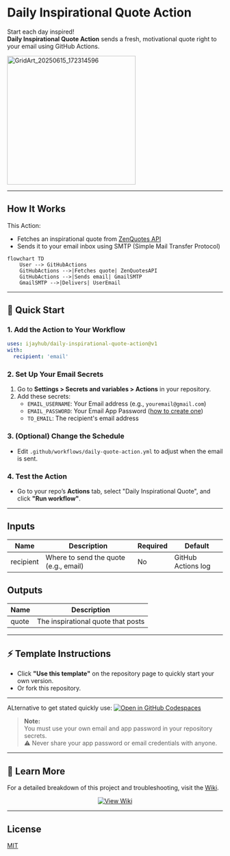 # Daily Inspirational Quote Action

Start each day inspired!  
**Daily Inspirational Quote Action** sends a fresh, motivational quote right to your email using GitHub Actions.

<img src="https://github.com/user-attachments/assets/d4c2648a-4bd8-49bf-a574-73dc3873d858" alt="GridArt_20250615_172314596" width="300" height="300">

---

## How It Works

This Action:
- Fetches an inspirational quote from [ZenQuotes API](https://zenquotes.io/)
- Sends it to your email inbox using SMTP (Simple Mail Transfer Protocol)

```mermaid
flowchart TD
    User --> GitHubActions
    GitHubActions -->|Fetches quote| ZenQuotesAPI
    GitHubActions -->|Sends email| GmailSMTP
    GmailSMTP -->|Delivers| UserEmail
```

---

## 🚀 Quick Start

### 1. Add the Action to Your Workflow

```yaml
uses: ijayhub/daily-inspirational-quote-action@v1
with:
  recipient: 'email'
```

### 2. Set Up Your Email Secrets

1. Go to **Settings > Secrets and variables > Actions** in your repository.
2. Add these secrets:
   - `EMAIL_USERNAME`: Your Email address (e.g., `youremail@gmail.com`)
   - `EMAIL_PASSWORD`: Your Email App Password ([how to create one](https://support.google.com/accounts/answer/185833?hl=en))
   - `TO_EMAIL`: The recipient's email address

### 3. (Optional) Change the Schedule

- Edit `.github/workflows/daily-quote-action.yml` to adjust when the email is sent.

### 4. Test the Action

- Go to your repo’s **Actions** tab, select "Daily Inspirational Quote", and click **"Run workflow"**.

---

## Inputs

| Name      | Description                              | Required | Default                |
|-----------|------------------------------------------|----------|------------------------|
| recipient | Where to send the quote (e.g., email)    | No       | GitHub Actions log     |

## Outputs

| Name  | Description                        |
|-------|------------------------------------|
| quote | The inspirational quote that posts |

---

## ⚡ Template Instructions

- Click **"Use this template"** on the repository page to quickly start your own version.
- Or fork this repository.

---
ALternative to get stated quickly use: [![Open in GitHub Codespaces](https://github.com/codespaces/badge.svg)](https://codespaces.new/ijayhub/daily-quote-action)


> **Note:**  
> You must use your own email and app password in your repository secrets.  
> ⚠️ Never share your app password or email credentials with anyone.

---

## 📖 Learn More

For a detailed breakdown of this project and troubleshooting, visit the [Wiki](https://github.com/ijayhub/daily-quote-action/wiki).

<p align="center">
  <a href="https://github.com/ijayhub/daily-quote-action/wiki" target="_blank">
    <img src="https://img.shields.io/badge/View-Wiki-blue?style=for-the-badge&logo=github" alt="View Wiki">
  </a>
</p>

---

## License

[MIT](LICENSE)

